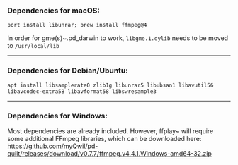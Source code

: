 ### Dependencies for macOS:

```
port install libunrar; brew install ffmpeg@4
```
In order for gme(s)\~.pd_darwin to work, `libgme.1.dylib` needs to be moved to `/usr/local/lib`

--------------------------------------------------

### Dependencies for Debian/Ubuntu:

```
apt install libsamplerate0 zlib1g libunrar5 libubsan1 libavutil56 libavcodec-extra58 libavformat58 libswresample3
```

--------------------------------------------------

### Dependencies for Windows:
Most dependencies are already included. However, ffplay\~ will require some additional FFmpeg libraries, which can be downloaded here: <https://github.com/myQwil/pd-quilt/releases/download/v0.7.7/ffmpeg.v4.4.1.Windows-amd64-32.zip>
